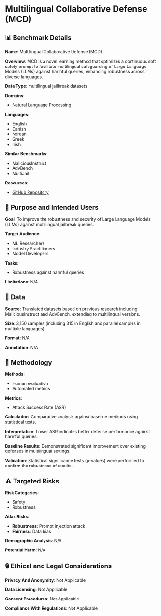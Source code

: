 # Multilingual Collaborative Defense (MCD)

## 📊 Benchmark Details

**Name**: Multilingual Collaborative Defense (MCD)

**Overview**: MCD is a novel learning method that optimizes a continuous soft safety prompt to facilitate multilingual safeguarding of Large Language Models (LLMs) against harmful queries, enhancing robustness across diverse languages.

**Data Type**: multilingual jailbreak datasets

**Domains**:
- Natural Language Processing

**Languages**:
- English
- Danish
- Korean
- Greek
- Irish

**Similar Benchmarks**:
- MaliciousInstruct
- AdvBench
- MultiJail

**Resources**:
- [GitHub Repository](https://github.com/HLiang-Lee/MCD)

## 🎯 Purpose and Intended Users

**Goal**: To improve the robustness and security of Large Language Models (LLMs) against multilingual jailbreak queries.

**Target Audience**:
- ML Researchers
- Industry Practitioners
- Model Developers

**Tasks**:
- Robustness against harmful queries

**Limitations**: N/A

## 💾 Data

**Source**: Translated datasets based on previous research including MaliciousInstruct and AdvBench, extending to multilingual versions.

**Size**: 3,150 samples (including 315 in English and parallel samples in multiple languages)

**Format**: N/A

**Annotation**: N/A

## 🔬 Methodology

**Methods**:
- Human evaluation
- Automated metrics

**Metrics**:
- Attack Success Rate (ASR)

**Calculation**: Comparative analysis against baseline methods using statistical tests.

**Interpretation**: Lower ASR indicates better defense performance against harmful queries.

**Baseline Results**: Demonstrated significant improvement over existing defenses in multilingual settings.

**Validation**: Statistical significance tests (p-values) were performed to confirm the robustness of results.

## ⚠️ Targeted Risks

**Risk Categories**:
- Safety
- Robustness

**Atlas Risks**:
- **Robustness**: Prompt injection attack
- **Fairness**: Data bias

**Demographic Analysis**: N/A

**Potential Harm**: N/A

## 🔒 Ethical and Legal Considerations

**Privacy And Anonymity**: Not Applicable

**Data Licensing**: Not Applicable

**Consent Procedures**: Not Applicable

**Compliance With Regulations**: Not Applicable
